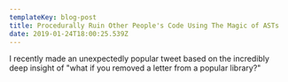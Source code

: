 ```yaml
---
templateKey: blog-post
title: Procedurally Ruin Other People's Code Using The Magic of ASTs
date: 2019-01-24T18:00:25.539Z
---
```

I recently made an unexpectedly popular tweet based on the incredibly deep insight of "what if you removed a letter from a popular library?"
